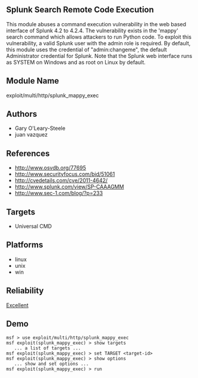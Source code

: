 ## Splunk Search Remote Code Execution

This module abuses a command execution vulnerability in the 
web based interface of Splunk 4.2 to 4.2.4. The 
vulnerability exists in the 'mappy' search command which 
allows attackers to run Python code. To exploit this 
vulnerability, a valid Splunk user with the admin role is 
required. By default, this module uses the credential of 
"admin:changeme", the default Administrator credential for 
Splunk. Note that the Splunk web interface runs as SYSTEM on 
Windows and as root on Linux by default.


## Module Name
exploit/multi/http/splunk_mappy_exec

## Authors
* Gary O'Leary-Steele
* juan vazquez


## References
* http://www.osvdb.org/77695
* http://www.securityfocus.com/bid/51061
* http://cvedetails.com/cve/2011-4642/
* http://www.splunk.com/view/SP-CAAAGMM
* http://www.sec-1.com/blog/?p=233



## Targets
* Universal CMD


## Platforms
* linux
* unix
* win

## Reliability
[Excellent](https://github.com/rapid7/metasploit-framework/wiki/Exploit-Ranking)

## Demo

```
msf > use exploit/multi/http/splunk_mappy_exec
msf exploit(splunk_mappy_exec) > show targets
   ... a list of targets ...
msf exploit(splunk_mappy_exec) > set TARGET <target-id>
msf exploit(splunk_mappy_exec) > show options
   ... show and set options ...
msf exploit(splunk_mappy_exec) > run
```
    
    